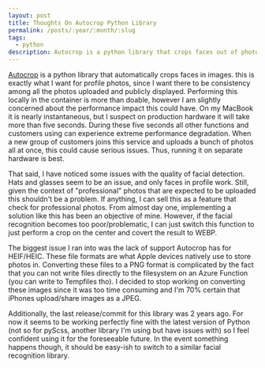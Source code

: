 ```yaml
---
layout: post
title: Thoughts On Autocrop Python Library
permalink: /posts/:year/:month/:slug
tags:
  - python
description: Autocrop is a python library that crops faces out of photos. It's perfect for what I need it for, but it does have some issues.
---
```


[Autocrop](https://github.com/leblancfg/autocrop) is a python library that automatically crops faces in images. this is exactly what I want for profile photos, since I want there to be consistency among all the photos uploaded and publicly displayed. Performing this locally in the container is more than doable, however I am slightly concerned about the performance impact this could have. On my MacBook it is nearly instantaneous, but I suspect on production hardware it will take more than five seconds. During these five seconds all other functions and customers using can experience extreme performance degradation.  When a new group of customers joins this service and uploads a bunch of photos all at once, this could cause serious issues. Thus, running it on separate hardware is best. 

That said, I have noticed some issues with the quality of facial detection. Hats and glasses seem to be an issue, and only faces in profile work. Still, given the context of "professional" photos that are expected to be uploaded this shouldn't be a problem. If anything, I can sell this as a feature that check for professional photos. From almost day one, implementing a solution like this has been an objective of mine. However, if the facial recognition becomes too poor/problematic, I can just switch this function to just perform a crop on the center and covert the result to WEBP.

The biggest issue I ran into was the lack of support Autocrop has for HEIF/HEIC. These file formats are what Apple devices natively use to store photos in. Converting these files to a PNG format is complicated by the fact that you can not write files directly to the filesystem on an Azure Function (you can write to Tempfiles tho). I decided to stop working on converting these images since it was too time consuming and I'm 70% certain that iPhones upload/share images as a JPEG.

Additionally, the last release/commit for this library was 2 years ago. For now it seems to be working perfectly fine with the latest version of Python (not so for pyScss, another library I'm using but have issues with) so I feel confident using it for the foreseeable future. In the event something happens though, it should be easy-ish to switch to a similar facial recognition library.